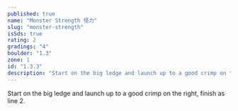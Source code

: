 ```yaml
---
published: true
name: "Monster Strength 怪力"
slug: "monster-strength"
isSds: true
rating: 2
gradings: "4"
boulder: "1.3"
zone: 1
id: "1.3.3"
description: "Start on the big ledge and launch up to a good crimp on the right, finish as line 2."
---
```


Start on the big ledge and launch up to a good crimp on the right, finish as line 2.
